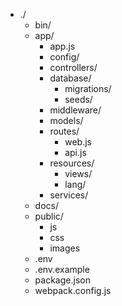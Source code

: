 - ./
	- bin/
	- app/
		- app.js
		- config/
		- controllers/
		- database/
			- migrations/
			- seeds/
		- middleware/ 
		- models/
		- routes/
			- web.js
			- api.js
		- resources/
			- views/
			- lang/
		- services/
	- docs/
	- public/
		- js
		- css
		- images
	- .env
	- .env.example
	- package.json
	- webpack.config.js